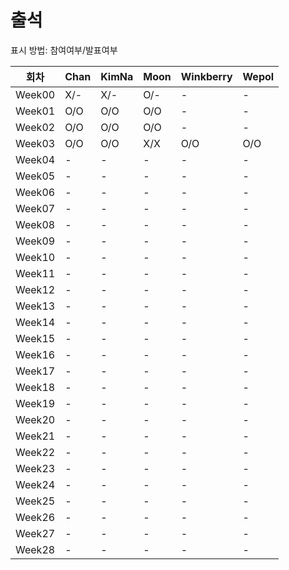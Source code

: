 # 출석

표시 방법: 참여여부/발표여부

| 회차  | Chan | KimNa | Moon | Winkberry | Wepol |
|------|------|-------|------|-----------|-------|
|Week00| X/-  | X/-   | O/-  | -         | -     |
|Week01| O/O  | O/O   | O/O  | -         | -     |
|Week02| O/O  | O/O   | O/O  | -         | -     |
|Week03| O/O  | O/O   | X/X  | O/O       | O/O   |
|Week04| -    |  -    | -    | -         | -     |
|Week05| -    |  -    | -    | -         | -     |
|Week06| -    |  -    | -    | -         | -     |
|Week07| -    |  -    | -    | -         | -     |
|Week08| -    |  -    | -    | -         | -     |
|Week09| -    |  -    | -    | -         |  -    |
|Week10| -    |  -    | -    | -         |  -    |
|Week11| -    |  -    | -    | -         |  -    |
|Week12| -    |  -    | -    | -         |  -    |
|Week13| -    |  -    | -    | -         |  -    |
|Week14| -    |  -    | -    | -         |  -    |
|Week15| -    |  -    | -    | -         |  -    |
|Week16| -    |  -    | -    | -    |  -    |
|Week17| -    |  -    | -    | -    |  -    |
|Week18| -    |  -    | -    | -    |  -    |
|Week19| -    |  -    | -    | -    |  -    |
|Week20| -    |  -    | -    | -    |  -    |
|Week21| -    |  -    | -    | -    |  -    |
|Week22| -    |  -    | -    | -    |  -    |
|Week23| -    |  -    | -    | -    |  -    |
|Week24| -    |  -    | -    | -    |  -    |
|Week25| -    |  -    | -    | -    |  -    |
|Week26| -    |  -    | -    | -    |  -    |
|Week27| -    |  -    | -    | -    |  -    |
|Week28| -    |  -    | -    | -    |  -    |
